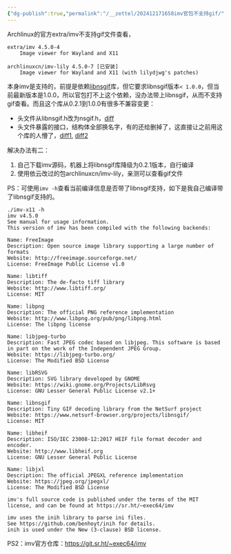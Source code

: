 ```yaml
---
{"dg-publish":true,"permalink":"/__zettel/202412171658imv官包不支持gif/","title":202412171658,"tags":["imv","image-viewer","linux","tool"],"created":"2024-12-17T16:58:20+08:00"}
---
```



Archlinux的官方extra/imv不支持gif文件查看，

```
extra/imv 4.5.0-4
    Image viewer for Wayland and X11

archlinuxcn/imv-lily 4.5.0-7 [已安装]
    Image viewer for Wayland and X11 (with lilydjwg's patches)
```

本身imv是支持的，前提是依赖[libnsgif](https://source.netsurf-browser.org/libnsgif.git)库，但它要求libnsgif版本`< 1.0.0`，但当前最新版本是1.0.0，所以官包打不上这个依赖，没办法带上libnsgif，从而不支持gif查看。而且这个库从0.2.1到1.0.0有很多不兼容变更：

- 头文件从libnsgif.h改为nsgif.h，[diff](https://source.netsurf-browser.org/libnsgif.git/commit/Makefile?id=4a384cb88b02fb086e1035971dd142115cf9b377)
- 头文件暴露的接口，结构体全部换名字，有的还给删掉了，这直接让之前用这个库的人懵了，[diff1](https://source.netsurf-browser.org/libnsgif.git/commit/?id=abfffeaad949c9f47bb6058ee17e88c7092ffbe6), [diff2](https://source.netsurf-browser.org/libnsgif.git/commit/include/nsgif.h?id=0526c55f20ee7480533567fad62ea00e6bf31786)

解决办法有二：

1. 自己下载imv源码，机器上将libnsgif库降级为0.2.1版本，自行编译
2. 使用依云改过的包archlinuxcn/imv-lily，亲测可以查看gif文件

PS：可使用`imv -h`查看当前编译信息是否带了libnsgif支持，如下是我自己编译带了libnsgif支持的。

```
./imv-x11 -h
imv v4.5.0
See manual for usage information.
This version of imv has been compiled with the following backends:

Name: FreeImage
Description: Open source image library supporting a large number of formats
Website: http://freeimage.sourceforge.net/
License: FreeImage Public License v1.0

Name: libtiff
Description: The de-facto tiff library
Website: http://www.libtiff.org/
License: MIT

Name: libpng
Description: The official PNG reference implementation
Website: http://www.libpng.org/pub/png/libpng.html
License: The libpng license

Name: libjpeg-turbo
Description: Fast JPEG codec based on libjpeg. This software is based in part on the work of the Independent JPEG Group.
Website: https://libjpeg-turbo.org/
License: The Modified BSD License

Name: libRSVG
Description: SVG library developed by GNOME
Website: https://wiki.gnome.org/Projects/LibRsvg
License: GNU Lesser General Public License v2.1+

Name: libnsgif
Description: Tiny GIF decoding library from the NetSurf project
Website: https://www.netsurf-browser.org/projects/libnsgif/
License: MIT

Name: libheif
Description: ISO/IEC 23008-12:2017 HEIF file format decoder and encoder.
Website: http://www.libheif.org
License: GNU Lesser General Public License

Name: libjxl
Description: The official JPEGXL reference implementation
Website: https://jpeg.org/jpegxl/
License: The Modified BSD License

imv's full source code is published under the terms of the MIT
license, and can be found at https://sr.ht/~exec64/imv

imv uses the inih library to parse ini files.
See https://github.com/benhoyt/inih for details.
inih is used under the New (3-clause) BSD license.
```

PS2：imv官方仓库：https://git.sr.ht/~exec64/imv
